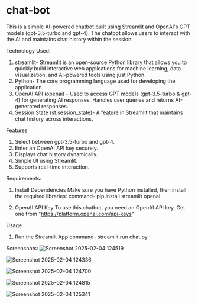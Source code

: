 # chat-bot
This is a simple AI-powered chatbot built using Streamlit and OpenAI's GPT models (gpt-3.5-turbo and gpt-4). The chatbot allows users to interact with the AI and maintains chat history within the session.


Technology Used:
1. streamlit- Streamlit is an open-source Python library that allows you to quickly build interactive web applications for machine learning, data visualization, and AI-powered tools using just Python.
2. Python- The core programming language used for developing the application.
3. OpenAI API (openai) - Used to access GPT models (gpt-3.5-turbo & gpt-4) for generating AI responses. Handles user queries and returns AI-generated responses.
4. Session State (st.session_state)- A feature in Streamlit that maintains chat history across interactions.
   

Features
1. Select between gpt-3.5-turbo and gpt-4.
2. Enter an OpenAI API key securely.
3. Displays chat history dynamically.
4. Simple UI using Streamlit.
5. Supports real-time interaction.
   

Requirements:
1. Install Dependencies
Make sure you have Python installed, then install the required libraries:
command- pip install streamlit openai

2. OpenAI API Key
To use this chatbot, you need an OpenAI API key. Get one from "https://platform.openai.com/api-keys"

Usage
1. Run the Streamlit App
command- streamlit run chat.py

Screenshots:
![Screenshot 2025-02-04 124519](https://github.com/user-attachments/assets/5445458a-68a4-4b34-9d13-5b24cc8bbe64)


![Screenshot 2025-02-04 124336](https://github.com/user-attachments/assets/828c54b4-ad99-4d36-8fe0-5687ac2421f7)


![Screenshot 2025-02-04 124700](https://github.com/user-attachments/assets/b4db9ad6-510d-49b0-80ad-1bb2a816ceeb)


![Screenshot 2025-02-04 124815](https://github.com/user-attachments/assets/a20c747e-185e-4da2-9ad8-b8e77555e97d)


![Screenshot 2025-02-04 125341](https://github.com/user-attachments/assets/b1999eb0-f0f1-4711-809e-6296b8ed27e8)

